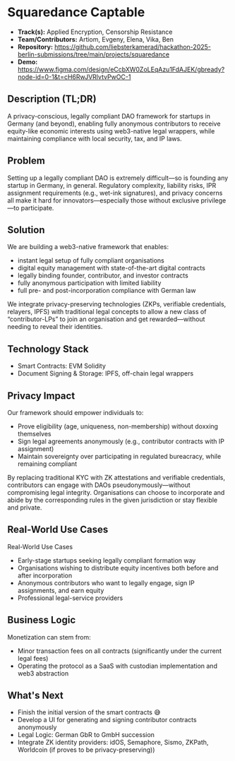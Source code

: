 # Squaredance Captable

- **Track(s):** Applied Encryption, Censorship Resistance
- **Team/Contributors:** Artiom, Evgeny, Elena, Vika, Ben
- **Repository:** https://github.com/liebsterkamerad/hackathon-2025-berlin-submissions/tree/main/projects/squaredance
- **Demo:** https://www.figma.com/design/eCcbXW0ZoLEqAzu1FdAJEK/gbready?node-id=0-1&t=cH6RwJVRlvtvPwOC-1

## Description (TL;DR)
A privacy-conscious, legally compliant DAO framework for startups in Germany (and beyond), enabling fully anonymous contributors to receive equity-like economic interests using web3-native legal wrappers, while maintaining compliance with local security, tax, and IP laws.

## Problem
Setting up a legally compliant DAO is extremely difficult—so is founding any startup in Germany, in general. Regulatory complexity, liability risks, IPR assignment requirements (e.g., wet-ink signatures), and privacy concerns all make it hard for innovators—especially those without exclusive privilege—to participate.

## Solution
We are building a web3-native framework that enables:
- instant legal setup of fully compliant organisations
- digital equity management with state-of-the-art digital contracts
- legally binding founder, contributor, and investor contracts
- fully anonymous participation with limited liability
- full pre- and post-incorporation compliance with German law

We integrate privacy-preserving technologies (ZKPs, verifiable credentials, relayers, IPFS) with traditional legal concepts to allow a new class of “contributor-LPs” to join an organisation and get rewarded—without needing to reveal their identities.

## Technology Stack
- Smart Contracts: EVM Solidity
- Document Signing & Storage: IPFS, off-chain legal wrappers

## Privacy Impact
Our framework should empower individuals to:

- Prove eligibility (age, uniqueness, non-membership) without doxxing themselves
- Sign legal agreements anonymously (e.g., contributor contracts with IP assignment)
- Maintain sovereignty over participating in regulated bureacracy, while remaining compliant

By replacing traditional KYC with ZK attestations and verifiable credentials, contributors can engage with DAOs pseudonymously—without compromising legal integrity. Organisations can choose to incorporate and abide by the corresponding rules in the given jurisdiction or stay flexible and private.

## Real-World Use Cases
Real-World Use Cases
- Early-stage startups seeking legally compliant formation way
- Organisations wishing to distribute equity incentives both before and after incorporation
- Anonymous contributors who want to legally engage, sign IP assignments, and earn equity
- Professional legal-service providers

## Business Logic
Monetization can stem from:
- Minor transaction fees on all contracts (significantly under the current legal fees)
- Operating the protocol as a SaaS with custodian implementation and web3 abstraction

## What's Next
- Finish the initial version of the smart contracts 😅
- Develop a UI for generating and signing contributor contracts anonymously
- Legal Logic: German GbR to GmbH succession
- Integrate ZK identity providers: idOS, Semaphore, Sismo, ZKPath, Worldcoin (if proves to be privacy-preserving))
